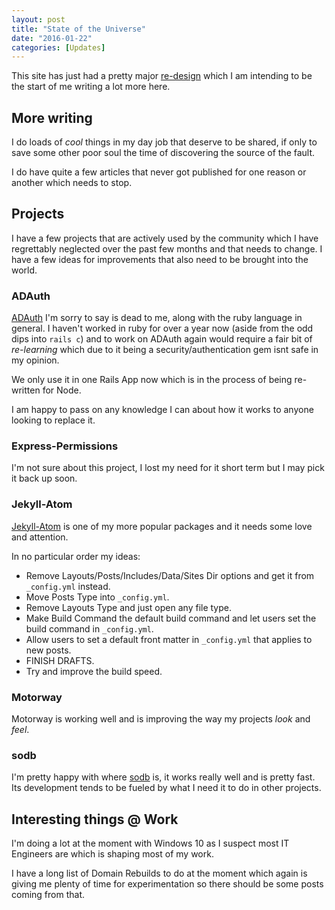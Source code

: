 ```yaml
---
layout: post
title: "State of the Universe"
date: "2016-01-22"
categories: [Updates]
---
```


This site has just had a pretty major [re-design](https://github.com/Arcath/arcath.github.io/commit/de18e7adc43dce79ee6572fd23af624d95328ab1) which I am intending to be the start of me writing a lot more here.

## More writing

I do loads of _cool_ things in my day job that deserve to be shared, if only to save some other poor soul the time of discovering the source of the fault.

I do have quite a few articles that never got published for one reason or another which needs to stop.

## Projects

I have a few projects that are actively used by the community which I have regrettably neglected over the past few months and that needs to change. I have a few ideas for improvements that also need to be brought into the world.

### ADAuth

[ADAuth] I'm sorry to say is dead to me, along with the ruby language in general. I haven't worked in ruby for over a year now (aside from the odd dips into `rails c`) and to work on ADAuth again would require a fair bit of _re-learning_ which due to it being a security/authentication gem isnt safe in my opinion.

We only use it in one Rails App now which is in the process of being re-written for Node.

I am happy to pass on any knowledge I can about how it works to anyone looking to replace it.

### Express-Permissions

I'm not sure about this project, I lost my need for it short term but I may pick it back up soon.

### Jekyll-Atom

[Jekyll-Atom] is one of my more popular packages and it needs some love and attention.

In no particular order my ideas:

 - Remove Layouts/Posts/Includes/Data/Sites Dir options and get it from `_config.yml` instead.
 - Move Posts Type into `_config.yml`.
 - Remove Layouts Type and just open any file type.
 - Make Build Command the default build command and let users set the build command in `_config.yml`.
 - Allow users to set a default front matter in `_config.yml` that applies to new posts.
 - FINISH DRAFTS.
 - Try and improve the build speed.

### Motorway

Motorway is working well and is improving the way my projects _look_ and _feel_.

### sodb

I'm pretty happy with where [sodb] is, it works really well and is pretty fast. Its development tends to be fueled by what I need it to do in other projects.

## Interesting things @ Work

I'm doing a lot at the moment with Windows 10 as I suspect most IT Engineers are which is shaping most of my work.

I have a long list of Domain Rebuilds to do at the moment which again is giving me plenty of time for experimentation so there should be some posts coming from that.

[ADAuth]: https://github.com/Arcath/adauth
[Jekyll-Atom]: https://github.com/Arcath/jekyll-atom
[sodb]: https://github.com/Arcath/sodb

